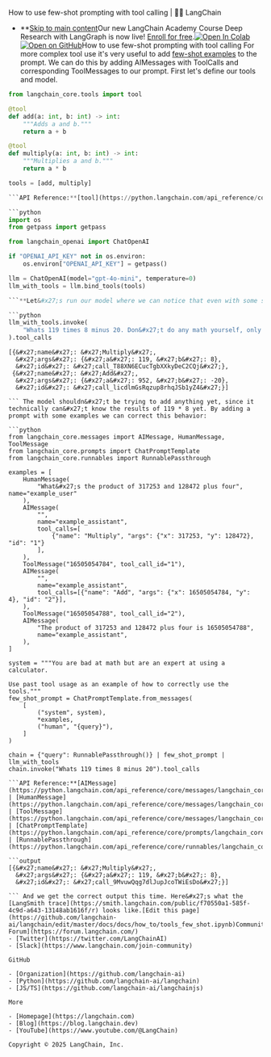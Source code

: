 How to use few-shot prompting with tool calling | 🦜️🔗 LangChain
- **[Skip to main content](#__docusaurus_skipToContent_fallback)Our new LangChain Academy Course Deep Research with LangGraph is now live! [Enroll for free](https://academy.langchain.com/courses/deep-research-with-langgraph/?utm_medium=internal&utm_source=docs&utm_campaign=q3-2025_deep-research-course_co).[![Open In Colab ](https://colab.research.google.com/assets/colab-badge.svg)](https://colab.research.google.com/github/langchain-ai/langchain/blob/master/docs/docs/how_to/tools_few_shot.ipynb)[![Open on GitHub ](https://img.shields.io/badge/Open%20on%20GitHub-grey?logo=github&logoColor=white)](https://github.com/langchain-ai/langchain/blob/master/docs/docs/how_to/tools_few_shot.ipynb)How to use few-shot prompting with tool calling For more complex tool use it&#x27;s very useful to add [few-shot examples](/docs/concepts/few_shot_prompting/) to the prompt. We can do this by adding AIMessages with ToolCalls and corresponding ToolMessages to our prompt. First let&#x27;s define our tools and model.

```python
from langchain_core.tools import tool

@tool
def add(a: int, b: int) -> int:
    """Adds a and b."""
    return a + b

@tool
def multiply(a: int, b: int) -> int:
    """Multiplies a and b."""
    return a * b

tools = [add, multiply]

```API Reference:**[tool](https://python.langchain.com/api_reference/core/tools/langchain_core.tools.convert.tool.html)

```python
import os
from getpass import getpass

from langchain_openai import ChatOpenAI

if "OPENAI_API_KEY" not in os.environ:
    os.environ["OPENAI_API_KEY"] = getpass()

llm = ChatOpenAI(model="gpt-4o-mini", temperature=0)
llm_with_tools = llm.bind_tools(tools)

```**Let&#x27;s run our model where we can notice that even with some special instructions our model can get tripped up by order of operations.

```python
llm_with_tools.invoke(
    "Whats 119 times 8 minus 20. Don&#x27;t do any math yourself, only use tools for math. Respect order of operations"
).tool_calls

```

```output
[{&#x27;name&#x27;: &#x27;Multiply&#x27;,
  &#x27;args&#x27;: {&#x27;a&#x27;: 119, &#x27;b&#x27;: 8},
  &#x27;id&#x27;: &#x27;call_T88XN6ECucTgbXXkyDeC2CQj&#x27;},
 {&#x27;name&#x27;: &#x27;Add&#x27;,
  &#x27;args&#x27;: {&#x27;a&#x27;: 952, &#x27;b&#x27;: -20},
  &#x27;id&#x27;: &#x27;call_licdlmGsRqzup8rhqJSb1yZ4&#x27;}]

``` The model shouldn&#x27;t be trying to add anything yet, since it technically can&#x27;t know the results of 119 * 8 yet. By adding a prompt with some examples we can correct this behavior:

```python
from langchain_core.messages import AIMessage, HumanMessage, ToolMessage
from langchain_core.prompts import ChatPromptTemplate
from langchain_core.runnables import RunnablePassthrough

examples = [
    HumanMessage(
        "What&#x27;s the product of 317253 and 128472 plus four", name="example_user"
    ),
    AIMessage(
        "",
        name="example_assistant",
        tool_calls=[
            {"name": "Multiply", "args": {"x": 317253, "y": 128472}, "id": "1"}
        ],
    ),
    ToolMessage("16505054784", tool_call_id="1"),
    AIMessage(
        "",
        name="example_assistant",
        tool_calls=[{"name": "Add", "args": {"x": 16505054784, "y": 4}, "id": "2"}],
    ),
    ToolMessage("16505054788", tool_call_id="2"),
    AIMessage(
        "The product of 317253 and 128472 plus four is 16505054788",
        name="example_assistant",
    ),
]

system = """You are bad at math but are an expert at using a calculator.

Use past tool usage as an example of how to correctly use the tools."""
few_shot_prompt = ChatPromptTemplate.from_messages(
    [
        ("system", system),
        *examples,
        ("human", "{query}"),
    ]
)

chain = {"query": RunnablePassthrough()} | few_shot_prompt | llm_with_tools
chain.invoke("Whats 119 times 8 minus 20").tool_calls

```API Reference:**[AIMessage](https://python.langchain.com/api_reference/core/messages/langchain_core.messages.ai.AIMessage.html) | [HumanMessage](https://python.langchain.com/api_reference/core/messages/langchain_core.messages.human.HumanMessage.html) | [ToolMessage](https://python.langchain.com/api_reference/core/messages/langchain_core.messages.tool.ToolMessage.html) | [ChatPromptTemplate](https://python.langchain.com/api_reference/core/prompts/langchain_core.prompts.chat.ChatPromptTemplate.html) | [RunnablePassthrough](https://python.langchain.com/api_reference/core/runnables/langchain_core.runnables.passthrough.RunnablePassthrough.html)

```output
[{&#x27;name&#x27;: &#x27;Multiply&#x27;,
  &#x27;args&#x27;: {&#x27;a&#x27;: 119, &#x27;b&#x27;: 8},
  &#x27;id&#x27;: &#x27;call_9MvuwQqg7dlJupJcoTWiEsDo&#x27;}]

``` And we get the correct output this time. Here&#x27;s what the [LangSmith trace](https://smith.langchain.com/public/f70550a1-585f-4c9d-a643-13148ab1616f/r) looks like.[Edit this page](https://github.com/langchain-ai/langchain/edit/master/docs/docs/how_to/tools_few_shot.ipynb)Community[LangChain Forum](https://forum.langchain.com/)
- [Twitter](https://twitter.com/LangChainAI)
- [Slack](https://www.langchain.com/join-community)

GitHub

- [Organization](https://github.com/langchain-ai)
- [Python](https://github.com/langchain-ai/langchain)
- [JS/TS](https://github.com/langchain-ai/langchainjs)

More

- [Homepage](https://langchain.com)
- [Blog](https://blog.langchain.dev)
- [YouTube](https://www.youtube.com/@LangChain)

Copyright © 2025 LangChain, Inc.